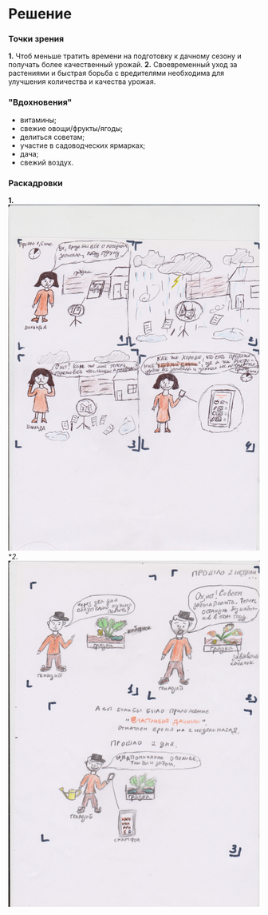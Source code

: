 # Решение
### Точки зрения
**1.**  Чтоб меньше тратить времени на подготовку к дачному сезону и получать более качественный урожай.
**2.**  Своевременный уход за растениями и быстрая борьба с вредителями необходима для улучшения количества и качества урожая.

### "Вдохновения"
* витамины;
* свежие овощи/фрукты/ягоды;
*  делиться советам;
*  участие в садоводческих  ярмарках;
*  дача;
*  свежий воздух.

### Раскадровки
**1.** ![Storyboard1](/resolve/Storyboard1.jpg "Storyboard1")
**2.*   ![Storyboard2](/resolve/Storyboard2.jpg "Storyboard2")

